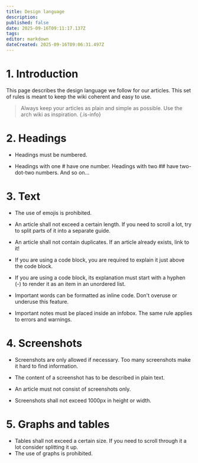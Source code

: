 ```yaml
---
title: Design language
description: 
published: false
date: 2025-09-16T09:11:17.137Z
tags: 
editor: markdown
dateCreated: 2025-09-16T09:06:31.497Z
---
```


# 1. Introduction

This page describes the design language we follow for our articles. This set of rules is meant to keep the wiki coherent and easy to use.

> Always keep your articles as plain and simple as possible. Use the arch wiki as inspiration.
{.is-info}


# 2. Headings

- Headings must be numbered.

- Headings with one # have one number. Headings with two ## have two-dot-two numbers. And so on...

# 3. Text

- The use of emojis is prohibited. 

- An article shall not exceed a certain length. If you need to scroll a lot, try to split parts of it into a separate guide.

- An article shall not contain duplicates. If an article already exists, link to it!

- If you are using a code block, you are required to explain it just above the code block.

- If you are using a code block, its explanation must start with a hyphen (-) to render it as an item in an unordered list.

- Important words can be formatted as inline code. Don't overuse or underuse this feature.

- Important notes must be placed inside an infobox. The same rule applies to errors and warnings.

# 4. Screenshots

- Screenshots are only allowed if necessary. Too many screenshots make it hard to find information.

- The content of a screenshot has to be described in plain text.

- An article must not consist of screenshots only.

- Screenshots shall not exceed 1000px in height or width.

# 5. Graphs and tables
- Tables shall not exceed a certain size. If you need to scroll through it a lot consider splitting it up.
- The use of graphs is prohibited.